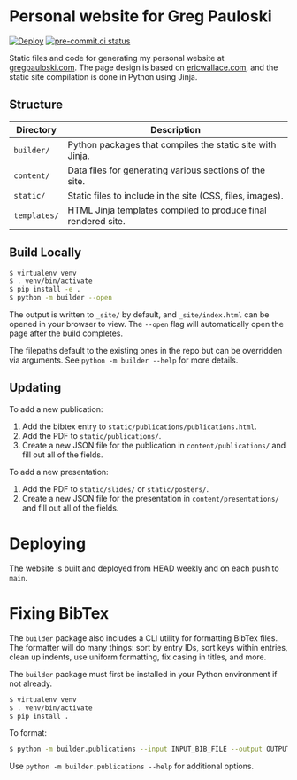 # Personal website for Greg Pauloski

[![Deploy](https://github.com/gpauloski/gpauloski.github.io/actions/workflows/deploy.yml/badge.svg)](https://github.com/gpauloski/gpauloski.github.io/actions)
[![pre-commit.ci status](https://results.pre-commit.ci/badge/github/gpauloski/gpauloski.github.io/main.svg)](https://results.pre-commit.ci/latest/github/gpauloski/gpauloski.github.io/main)

Static files and code for generating my personal website at [gregpauloski.com](https://gregpauloski.com).
The page design is based on [ericwallace.com](https://www.ericswallace.com/), and the static site compilation is done in Python using Jinja.

## Structure

| Directory    | Description |
| ------------ | ----------- |
| `builder/`   | Python packages that compiles the static site with Jinja.     |
| `content/`   | Data files for generating various sections of the site.       |
| `static/`    | Static files to include in the site (CSS, files, images).     |
| `templates/` | HTML Jinja templates compiled to produce final rendered site. |

## Build Locally

```bash
$ virtualenv venv
$ . venv/bin/activate
$ pip install -e .
$ python -m builder --open
```

The output is written to `_site/` by default, and `_site/index.html` can be opened in your browser to view.
The `--open` flag will automatically open the page after the build completes.

The filepaths default to the existing ones in the repo but can be overridden via arguments.
See `python -m builder --help` for more details.

## Updating

To add a new publication:
1. Add the bibtex entry to `static/publications/publications.html`.
2. Add the PDF to `static/publications/`.
3. Create a new JSON file for the publication in `content/publications/` and fill out all of the fields.

To add a new presentation:
1. Add the PDF to `static/slides/` or `static/posters/`.
2. Create a new JSON file for the presentation in `content/presentations/` and fill out all of the fields.

# Deploying

The website is built and deployed from HEAD weekly and on each push to `main`.

# Fixing BibTex

The `builder` package also includes a CLI utility for formatting BibTex files.
The formatter will do many things: sort by entry IDs, sort keys within entries, clean up indents, use uniform formatting, fix casing in titles, and more.

The `builder` package must first be installed in your Python environment if not already.
```bash
$ virtualenv venv
$ . venv/bin/activate
$ pip install .
```

To format:
```bash
$ python -m builder.publications --input INPUT_BIB_FILE --output OUTPUT_BIB_FILE
```
Use `python -m builder.publications --help` for additional options.
